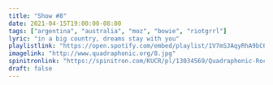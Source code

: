 ```yaml
---
title: "Show #8"
date: 2021-04-15T19:00:00-08:00
tags: ["argentina", "australia", "moz", "bowie", "riotgrrl"]
lyric: "in a big country, dreams stay with you"
playlistlink: "https://open.spotify.com/embed/playlist/1V7mSJAqyRhA9bC6nWS5wt"
imagelink: "http://www.quadraphonic.org/8.jpg"
spinitronlink: "https://spinitron.com/KUCR/pl/13034569/Quadraphonic-Rock-Block"
draft: false
---
```

